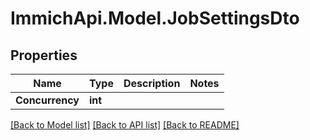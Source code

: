 # ImmichApi.Model.JobSettingsDto

## Properties

Name | Type | Description | Notes
------------ | ------------- | ------------- | -------------
**Concurrency** | **int** |  | 

[[Back to Model list]](../README.md#documentation-for-models) [[Back to API list]](../README.md#documentation-for-api-endpoints) [[Back to README]](../README.md)

